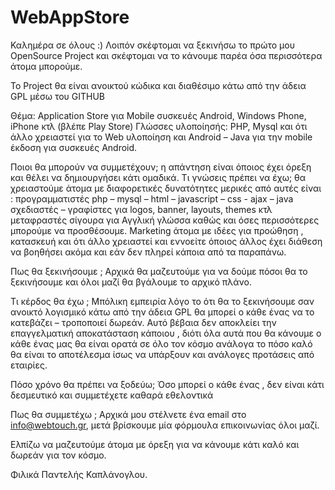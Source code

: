# WebAppStore
Καλημέρα σε όλους :)
Λοιπόν σκέφτομαι να ξεκινήσω το πρώτο μου OpenSource Project και σκέφτομαι να το κάνουμε παρέα όσα περισσότερα άτομα μπορούμε.

Το Project θα είναι ανοικτού κώδικα και διαθέσιμο κάτω από την άδεια GPL μέσω του GITHUB

Θέμα: Application Store για Mobile συσκευές Android, Windows Phone, iPhone κτλ (βλέπε Play Store)
Γλώσσες υλοποίησής: PHP, Mysql και ότι άλλο χρειαστεί για το Web υλοποίηση
και Android – Java για την mobile έκδοση για συσκευές Android.

Ποιοι  θα μπορούν να συμμετέχουν; η απάντηση είναι όποιος έχει όρεξη και θέλει να δημιουργήσει κάτι ομαδικά.
Τι γνώσεις πρέπει να έχω; θα χρειαστούμε άτομα με διαφορετικές δυνατότητες μερικές από αυτές είναι :
προγραμματιστές php – mysql – html – javascript – css - ajax – java
σχεδιαστές – γραφίστες για logos, banner, layouts, themes κτλ
μεταφραστές σίγουρα για Αγγλική γλώσσα καθώς και όσες περισσότερες μπορούμε να προσθέσουμε.
Marketing άτομα με ιδέες για προώθηση , κατασκευή και ότι άλλο χρειαστεί
και εννοείτε όποιος άλλος έχει διάθεση να βοηθήσει ακόμα και εάν δεν πληρεί κάποια από τα παραπάνω.

Πως θα ξεκινήσουμε ; 
Αρχικά θα μαζευτούμε για να δούμε πόσοι θα το ξεκινήσουμε και όλοι μαζί θα βγάλουμε το αρχικό πλάνο.

Τι κέρδος θα έχω ;
Μπόλικη εμπειρία λόγο το ότι θα το ξεκινήσουμε σαν ανοικτό λογισμικό κάτω από την άδεια GPL θα μπορεί ο κάθε ένας να το κατεβάζει – τροποποιεί δωρεάν. 
Αυτό βέβαια δεν αποκλείει την επαγγελματική αποκατάσταση κάποιου , διότι όλα αυτά που θα κάνουμε ο κάθε ένας μας θα είναι ορατά σε όλο τον κόσμο ανάλογα το πόσο καλό θα είναι το αποτέλεσμα ίσως να υπάρξουν και ανάλογες προτάσεις από εταιρίες.

Πόσο χρόνο θα πρέπει να ξοδεύω;
Όσο μπορεί ο κάθε ένας , δεν είναι κάτι δεσμευτικό και συμμετέχετε καθαρά εθελοντικά

Πως θα συμμετέχω ;
Αρχικά μου στέλνετε ένα email στο info@webtouch.gr, μετά βρίσκουμε μία φόρμουλα επικοινωνίας όλοι μαζί.

Ελπίζω να μαζευτούμε άτομα με όρεξη για να κάνουμε κάτι καλό και δωρεάν για τον κόσμο.

Φιλικά
Παντελής Καπλάνογλου.
